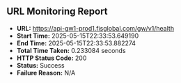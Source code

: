 ## URL Monitoring Report

- **URL:** https://api-gw1-prod1.fisglobal.com/gw/v1/health
- **Start Time:** 2025-05-15T22:33:53.649190
- **End Time:** 2025-05-15T22:33:53.882274
- **Total Time Taken:** 0.233084 seconds
- **HTTP Status Code:** 200
- **Status:** Success
- **Failure Reason:** N/A

